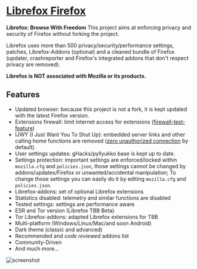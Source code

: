 ﻿# [Librefox Firefox](https://chocolatey.org/packages/librefox-firefox)

**Librefox: Browse With Freedom**
This project aims at enforcing privacy and security of Firefox without forking the project.

Librefox uses more than 500 privacy/security/performance settings, patches, Librefox-Addons (optional) and a cleaned bundle of Firefox (updater, crashreporter and Firefox's integrated addons that don't respect privacy are removed).

**Librefox is NOT associated with Mozilla or its products.**

## Features
- Updated browser: because this project is not a fork, it is kept updated with the latest Firefox version.
- Extensions firewall: limit internet access for extensions ([firewall-test-feature](https://github.com/intika/Librefox#extensions-firewall))
- IJWY (I Just Want You To Shut Up): embedded server links and other calling home functions are removed ([zero unauthorized connection](https://github.com/intika/Librefox#ijwy-i-just-want-you-to-shut-up) by default).
- User settings updates: gHacks/pyllyukko base is kept up to date.
- Settings protection: important settings are enforced/locked within `mozilla.cfg` and `policies.json`, those settings cannot be changed by addons/updates/Firefox or unwanted/accidental manipulation; To change those settings you can easily do it by editing `mozilla.cfg` and `policies.json`.
- Librefox-addons: set of optional Librefox extensions
- Statistics disabled: telemetry and similar functions are disabled
- Tested settings: settings are performance aware
- ESR and Tor version (Librefox TBB Beta)
- Tor Librefox-addons: adapted Librefox extensions for TBB
- Multi-platform (Windows/Linux/Mac/and soon Android)
- Dark theme (classic and advanced)
- Recommended and *code reviewed* addons list
- Community-Driven
- And much more...

![screenshot](https://cdn.jsdelivr.net/gh/chtof/chocolatey-packages/automatic/librefox-firefox/screenshot.png)